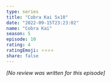 ```yaml
---
type: series
title: "Cobra Kai 5x10"
date: "2022-09-15T23:23:02"
name: "Cobra Kai"
season: 5
episode: 10
rating: 4
ratingEmoji: ⭐️⭐️⭐️⭐️
share: false
---
```


*[No review was written for this episode]*
